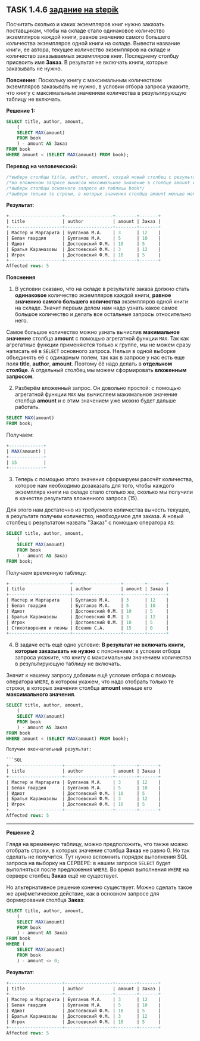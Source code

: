 ## TASK 1.4.6 [задание на stepik](https://stepik.org/lesson/297514/step/6?unit=279274)
Посчитать сколько и каких экземпляров книг нужно заказать поставщикам, чтобы на складе стало одинаковое количество
экземпляров каждой книги, равное значению самого большего количества экземпляров одной книги на складе. Вывести название
книги, ее автора, текущее количество экземпляров на складе и количество заказываемых экземпляров книг. Последнему столбцу
присвоить имя **Заказ**. В результат не включать книги, которые заказывать не нужно.

**Пояснение**: Поскольку книгу с максимальным количеством экземпляров заказывать не нужно, в условии отбора запроса укажите, что книгу с
максимальным значением количества в результирующую таблицу не включать.

**Решение 1:**

```SQL
SELECT title, author, amount,
	(
	SELECT MAX(amount)
	FROM book
	) - amount AS Заказ
FROM book 
WHERE amount < (SELECT MAX(amount) FROM book);
```

**Перевод на человеческий:**

```SQL
/*выбери столбцы title, author, amount, создай новый столбец с результатом вложенного запроса и назови его "Заказ"*/
/*во вложенном запросе вычисли максимальное значение в столбце amount из таблицы book*/
/*выбери столбцы основного запроса из таблицы book*/
/*выбери только те строки, в которых значения столбца amount меньше максимального значения столбца amount*/
```

**Результат**:

```SQL
+--------------------+------------------+--------+-------+
| title              | author           | amount | Заказ |
+--------------------+------------------+--------+-------+
| Мастер и Маргарита | Булгаков М.А.    | 3      | 12    |
| Белая гвардия      | Булгаков М.А.    | 5      | 10    |
| Идиот              | Достоевский Ф.М. | 10     | 5     |
| Братья Карамазовы  | Достоевский Ф.М. | 3      | 12    |
| Игрок              | Достоевский Ф.М. | 10     | 5     |
+--------------------+------------------+--------+-------+
Affected rows: 5
```

**Пояснения**

1. В условии сказано, что на складе в результате заказа должно стать **одинаковое** количество экземпляров каждой книги,
**равное значению самого большего количества** экземпляров одной книги на складе. Значит первым делом нам надо узнать какое самое большое количество
и делать все остальные запросы относительно него.

Самое большое количество можно узнать вычислив **макимальное значение** столбца **amount** с помощью агрегатной функции ```MAX```.
Так как агрегатные функции применяются только к группе, мы не можем сразу написать её в ```SELECT``` основного запроса.
Нельзя в одной выборке объединять её с одинарным полем, так как в запросе у нас есть еще поля **title**, **author**, **amount**. Поэтому ёё надо
делать в **отдельном столбце**. А отдельный столбец мы можем сформировать **вложенным запросом**.

2. Разберём вложенный запрос. Он довольно простой: с помощью агрегатной функции ```MAX``` мы вычисляем макимальное значение столбца **amount**
и с этим значением уже можно будет дальше работать.

```SQL
SELECT MAX(amount)
FROM book;
```

Получаем:

```SQL
+-------------+
| MAX(amount) |
+-------------+
| 15          |
+-------------+
```

3. Теперь с помощью этого значения сформируем рассчёт количества, которое нам необходимо дозаказать для того, чтобы каждого экземпляра книги на складе
стало столько же, сколько мы получили в качестве результата вложенного запроса (15).

Для этого нам достаточно из требуемого количества вычесть текущее, в результате получим количество, необходимое для заказа. А новый столбец с результатом
назвать "Заказ" с помощью оператора ```AS```:

```SQL
SELECT title, author, amount,
	(
	SELECT MAX(amount)
	FROM book
	) - amount AS Заказ
FROM book;
```

Получаем временную таблицу:

```SQL
+-----------------------+------------------+--------+-------+
| title                 | author           | amount | Заказ |
+-----------------------+------------------+--------+-------+
| Мастер и Маргарита    | Булгаков М.А.    | 3      | 12    |
| Белая гвардия         | Булгаков М.А.    | 5      | 10    |
| Идиот                 | Достоевский Ф.М. | 10     | 5     |
| Братья Карамазовы     | Достоевский Ф.М. | 3      | 12    |
| Игрок                 | Достоевский Ф.М. | 10     | 5     |
| Стихотворения и поэмы | Есенин С.А.      | 15     | 0     |
+-----------------------+------------------+--------+-------+
```

4. В задаче есть ещё одно условие: **В результат не включать книги, которые заказывать не нужно** с пояснением: в условии отбора запроса укажите, что
книгу с максимальным значением количества в результирующую таблицу не включать.

Значит к нашему запросу добавим ещё условие отбора с помощь оператора ```WHERE```, в котором укажем, что надо отобрать только те строки,
в которых значения столбца **amount** меньше его **максимального значения**.

```SQL
SELECT title, author, amount,
	(
	SELECT MAX(amount)
	FROM book
	) - amount AS Заказ
FROM book 
WHERE amount < (SELECT MAX(amount) FROM book);

Получим окончательный результат:

```SQL
+--------------------+------------------+--------+-------+
| title              | author           | amount | Заказ |
+--------------------+------------------+--------+-------+
| Мастер и Маргарита | Булгаков М.А.    | 3      | 12    |
| Белая гвардия      | Булгаков М.А.    | 5      | 10    |
| Идиот              | Достоевский Ф.М. | 10     | 5     |
| Братья Карамазовы  | Достоевский Ф.М. | 3      | 12    |
| Игрок              | Достоевский Ф.М. | 10     | 5     |
+--------------------+------------------+--------+-------+
Affected rows: 5
```

___
**Решение 2**

Глядя на временную таблицу, можно предположить, что также можно отобрать строки, в которых значение столбца **Заказ** не равно 0. Но так сделать не получится. Тут нужно вспомнить порядок выполнения SQL запроса на выборку на СЕРВЕРЕ: в нашем запросе ```SELECT``` будет выполняться после предложения ```WHERE```. Во время выполнения ```WHERE``` на сервере столбец **Заказ** ещё не существует.

Но альтернативное решение конечно существует. Можно сделать такое же арифметическое действие, как в основном запросе для формирования столбца **Заказ**:

```SQL
SELECT title, author, amount,
	(
	SELECT MAX(amount)
	FROM book
	) - amount AS Заказ
FROM book 
WHERE (
	SELECT MAX(amount)
	FROM book
	) - amount <> 0;
```

**Результат**:

```SQL
+--------------------+------------------+--------+-------+
| title              | author           | amount | Заказ |
+--------------------+------------------+--------+-------+
| Мастер и Маргарита | Булгаков М.А.    | 3      | 12    |
| Белая гвардия      | Булгаков М.А.    | 5      | 10    |
| Идиот              | Достоевский Ф.М. | 10     | 5     |
| Братья Карамазовы  | Достоевский Ф.М. | 3      | 12    |
| Игрок              | Достоевский Ф.М. | 10     | 5     |
+--------------------+------------------+--------+-------+
Affected rows: 5
```
